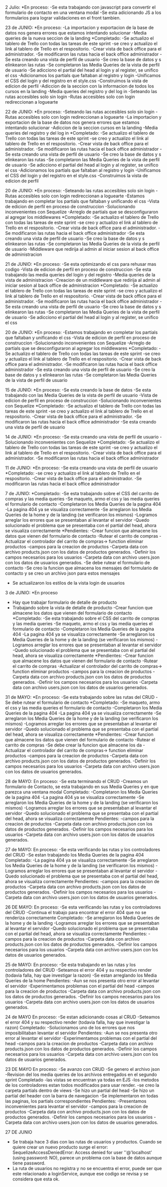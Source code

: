 2 Julio:
*En proceso:
-Se esta trabajando con javascript para convertir el formulario de contacto en una ventana modal
-Se esta adicionando JS a los formularios para lograr validaciones en el front tambien.

23 de JUNIO:
*En proceso:
-La importacion y exportacion de la base de datos nos genera errores que estamos intentando solucionar
-Media queries de la nueva seccion de la landing
*Completado: 
-Se actualizo el tablero de Trello con todas las tareas de este sprint
-se creo y actualizo el link al tablero de Trello en el respositorio.
-Crear vista de back office para el administrador.
-Se modificaron las rutas hacia el back office administrador
-Se esta creando una vista de perfil de usuario
-Se creo la base de datos y s elinkearon las rutas
-Se completaron las Media Queries de la vista de perfil de usuario
-Se adicciono el partial del head al login y al register, se unifico el css
-Adicionamos los partials que faltaban al registro y login
-Unificamos el CSS del login y del registro en el style.css
-Construimos la vista de edicion de perfil
-Adiccion de la seccion con la informacion de todos los cursos en la landing
-Media queries del registro y del log in
-Seteando las rutas accesibles solo sin login
-Rutas accesibles solo con login redireccionan a loguearte

22 de JUNIO:
*En proceso:
-Seteando las rutas accesibles solo sin login
-Rutas accesibles solo con login redireccionan a loguearte
-La importacion y exportacion de la base de datos nos genera errores que estamos intentando solucionar
-Adiccion de la seccion cursos en la landing
-Media queries del registro y del log in
*Completado: 
-Se actualizo el tablero de Trello con todas las tareas de este sprint
-se creo y actualizo el link al tablero de Trello en el respositorio.
-Crear vista de back office para el administrador.
-Se modificaron las rutas hacia el back office administrador
-Se esta creando una vista de perfil de usuario
-Se creo la base de datos y s elinkearon las rutas
-Se completaron las Media Queries de la vista de perfil de usuario
-Se adicciono el partial del head al login y al register, se unifico el css
-Adicionamos los partials que faltaban al registro y login
-Unificamos el CSS del login y del registro en el style.css
-Construimos la vista de edicion de perfil


20 de JUNIO:
*En proceso: 
-Seteando las rutas accesibles solo sin login
-Rutas accesibles solo con login redireccionan a loguearte
-Estamos trabajando en completar los partials que faltaban y unificando el css
-Vista de edicion de perfil en proceso de construccion
-Solucionando inconvenientes con Sequelize
-Arreglo de partials que se desconfiguraron al agregar los middlewares
*Completado: 
-Se actualizo el tablero de Trello con todas las tareas de este sprint
-se creo y actualizo el link al tablero de Trello en el respositorio.
-Crear vista de back office para el administrador.
-Se modificaron las rutas hacia el back office administrador
-Se esta creando una vista de perfil de usuario
-Se creo la base de datos y s elinkearon las rutas
-Se completaron las Media Queries de la vista de perfil de usuario
-Middleware que redirija al admin al iniciar sesion al back office de administracion


21 de JUNIO:
*En proceso:
-Se esta optimizando el css para rehusar mas codigo
-Vista de edicion de perfil en proceso de construccion
-Se esta trabajando las media queries del login y del registro
-Media queries de la vista de administracion
-Creacion de un middleware que redirija al admin al iniciar sesion al back office de administracion
*Completado: 
-Se actualizo el tablero de Trello con todas las tareas de este sprint
-se creo y actualizo el link al tablero de Trello en el respositorio.
-Crear vista de back office para el administrador.
-Se modificaron las rutas hacia el back office administrador
-Se esta creando una vista de perfil de usuario
-Se creo la base de datos y s elinkearon las rutas
-Se completaron las Media Queries de la vista de perfil de usuario
-Se adicciono el partial del head al login y al register, se unifico el css


20 de JUNIO:
*En proceso: 
-Estamos trabajando en completar los partials que faltaban y unificando el css
-Vista de edicion de perfil en proceso de construccion
-Solucionando inconvenientes con Sequelize
-Arreglo de partials que se desconfiguraron al agregar los middlewares
*Completado: 
-Se actualizo el tablero de Trello con todas las tareas de este sprint
-se creo y actualizo el link al tablero de Trello en el respositorio.
-Crear vista de back office para el administrador.
-Se modificaron las rutas hacia el back office administrador
-Se esta creando una vista de perfil de usuario
-Se creo la base de datos y s elinkearon las rutas
-Se completaron las Media Queries de la vista de perfil de usuario

15 de JUNIO:
*En proceso: 
-Se esta creando la base de datos
-Se esta trabajando con las Media Queries de la vista de perfil de usuario
-Vista de edicion de perfil en proceso de construccion
-Solucionando inconvenientes con Sequelize
*Completado: 
-Se actualizo el tablero de Trello con todas las tareas de este sprint
-se creo y actualizo el link al tablero de Trello en el respositorio.
-Crear vista de back office para el administrador.
-Se modificaron las rutas hacia el back office administrador
-Se esta creando una vista de perfil de usuario

14 de JUNIO:
*En proceso: 
-Se esta creando una vista de perfil de usuario
-Solucionando inconvenientes con Sequelize
*Completado: 
-Se actualizo el tablero de Trello con todas las tareas de este sprint
-se creo y actualizo el link al tablero de Trello en el respositorio.
-Crear vista de back office para el administrador.
-Se modificaron las rutas hacia el back office administrador

11 de JUNIO:
*En proceso: -Se esta creando una vista de perfil de usuario
*Completado: -se creo y actualizo el link al tablero de Trello en el respositorio.
-Crear vista de back office para el administrador.
-Se modificaron las rutas hacia el back office administrador

7 de JUNIO:
*Completado:
-Se esta trabajando sobre el CSS del carrito de compras y las media queries
-Se maqueto, armo el css y las media queries el formulario de contacto
-Completaron los Media Queries de la pagina 404
-La pagina 404 ya se visualiza correctamente
-Se arreglaron los Media Queries de la home y de la landing (se verificaron los mismos)
-Logramos arreglar los errores que se presentaban al levantar el servidor
-Quedo solucionado el problema que se presentaba con el partial del head, ahora se visualiza correctamente
*Pendientes:
-Crear funcion que almacene los datos que vienen del formulario de contacto
-Rutear el carrito de compras
-Actualizar el controlador del carrito de compras-> function eliminar productos
-campos para la creacion de productos
-Carpeta data con archivo products.json con los datos de productos
generados.
-Definir los campos necesarios para los usuarios
-Carpeta data con archivo users.json con los datos de usuarios generados.
-Se debe rutear el formulario de contacto
-Se creo la funcion que almacena los mensajes del formulario de contacto y se creo un archivo json para estos mensajes
- Se actualizaron los estilos de la vista login de usuarios

3 de JUNIO:
*En proceso
- Hay que trabajar formulario de detalle de producto
- Trabajando sobre la vista de detalle de producto
-Crear funcion que almacene los datos que vienen del formulario de contacto
*Completado:
-Se esta trabajando sobre el CSS del carrito de compras y las media queries
-Se maqueto, armo el css y las media queries el formulario de contacto
-Completaron los Media Queries de la pagina 404
-La pagina 404 ya se visualiza correctamente
-Se arreglaron los Media Queries de la home y de la landing (se verificaron los mismos)
-Logramos arreglar los errores que se presentaban al levantar el servidor
-Quedo solucionado el problema que se presentaba con el partial del head, ahora se visualiza correctamente
*Pendientes:
-Crear funcion que almacene los datos que vienen del formulario de contacto
-Rutear el carrito de compras
-Actualizar el controlador del carrito de compras-> function eliminar productos
-campos para la creacion de productos
-Carpeta data con archivo products.json con los datos de productos
generados.
-Definir los campos necesarios para los usuarios
-Carpeta data con archivo users.json con los datos de usuarios generados.

31 de MAYO:
*En proceso:
-Se esta trabajando sobre las rutas del CRUD
-Se debe rutear el formulario de contacto
*Completado:
-Se maqueto, armo el css y las media queries el formulario de contacto
-Completaron los Media Queries de la pagina 404
-La pagina 404 ya se visualiza correctamente
-Se arreglaron los Media Queries de la home y de la landing (se verificaron los mismos)
-Logramos arreglar los errores que se presentaban al levantar el servidor
-Quedo solucionado el problema que se presentaba con el partial del head, ahora se visualiza correctamente
*Pendientes:
-Crear funcion que almacene los datos que vienen del formulario de contacto
-Rutear el carrito de compras
-Se debe crear la funcion que almacene los da
-Actualizar el controlador del carrito de compras-> function eliminar productos
-campos para la creacion de productos
-Carpeta data con archivo products.json con los datos de productos
generados.
-Definir los campos necesarios para los usuarios
-Carpeta data con archivo users.json con los datos de usuarios generados.

28 de MAYO:
En proceso:
-Se esta terminando el CRUD
-Creamos un formulario de Contacto, se esta trabajando en sus Media Queries y en que parezca una ventana modal
Completado:
-Completaron los Media Queries de la pagina 404
-La pagina 404 ya se visualiza correctamente
-Se arreglaron los Media Queries de la home y de la landing (se verificaron los mismos)
-Logramos arreglar los errores que se presentaban al levantar el servidor
-Quedo solucionado el problema que se presentaba con el partial del head, ahora se visualiza correctamente
Pendientes:
-campos para la creacion de productos
-Carpeta data con archivo products.json con los datos de productos
generados.
-Definir los campos necesarios para los usuarios
-Carpeta data con archivo users.json con los datos de usuarios generados.

27 de MAYO:
En proceso:
-Se esta verificando las rutas y los controladores del CRUD
-Se estan trabajando los Media Queries de la pagina 404
Completado:
-La pagina 404 ya se visualiza correctamente
-Se arreglaron los Media Queries de la home y de la landing (se verificaron los mismos)
-Logramos arreglar los errores que se presentaban al levantar el servidor
-Quedo solucionado el problema que se presentaba con el partial del head, ahora se visualiza correctamente
Pendientes:
-campos para la creacion de productos
-Carpeta data con archivo products.json con los datos de productos
generados.
-Definir los campos necesarios para los usuarios
-Carpeta data con archivo users.json con los datos de usuarios generados.

26 DE MAYO:
En proceso:
-Se esta verificando las rutas y los controladores del CRUD 
-Continua el trabajo para encontrar el error 404 que no se renderiza correctamente
Completado:
-Se arreglaron los Media Queries de la home y de la landing
-Logramos arreglar los errores que se presentaban al levantar el servidor
-Quedo solucionado el problema que se presentaba con el partial del head, ahora se visualiza correctamente
Pendientes:
-campos para la creacion de productos
-Carpeta data con archivo products.json con los datos de productos
generados.
-Definir los campos necesarios para los usuarios
-Carpeta data con archivo users.json con los datos de usuarios generados.

25 de MAYO:
En proceso:
-Se esta trabajando en las rutas y los controladores del CRUD
-Seteamos el error 404 y su respectivo render (todavia falla, hay que investigar la razon)
-Se estan arreglando los Media Queries de la home
Pendientes:
-Aun se nos presenta otro error al levantar el servidor
-Experimentamos problemas con el partial del head
-campos para la creacion de productos
-Carpeta data con archivo products.json con los datos de productos
generados.
-Definir los campos necesarios para los usuarios
-Carpeta data con archivo users.json con los datos de usuarios generados.



24 de MAYO
En proceso:
-Se estan adicionando cosas al CRUD
-Seteamos el error 404 y su respectivo render (todavia falla, hay que investigar la razon)
Completado:
-Solucionamos uno de los errores que nos imposibilitaban levantar el servidor
Pendientes:
-Aun se nos presenta otro error al levantar el servidor
-Experimentamos problemas con el partial del head
-campos para la creacion de productos
-Carpeta data con archivo products.json con los datos de productos
generados.
-Definir los campos necesarios para los usuarios
-Carpeta data con archivo users.json con los datos de usuarios generados.


23 DE MAYO
En proceso:
-Se avanzo con CRUD 
-Se genero el archivo json 
-Revision del los media queries de los archivos entregados en el segundo sprint
Completado
-las vistas se encuentran ya todas en EJS
-los metodos de los controladores estan todos modificados para usar render.
-se creo la carpeta partials dentro de views 
-Se hizo un partial del head 
-Se hizo un partial del header con la barra de navegacion 
-Se implementaron en todas las paginas, los partials correspondientes
Pendientes:
-Presentamos inconvenientes para levantar el servidor
-campos para la creacion de productos
-Carpeta data con archivo products.json con los datos de productos
generados.
-Definir los campos necesarios para los usuarios
-Carpeta data con archivo users.json con los datos de usuarios generados.

27 DE JUNIO
- Se trabaja hace 3 dias con las rutas de usuarios y productos. Cuando se quiere crear un nuevo producto surge el error:
SequelizeAccessDeniedError: Access denied for user ''@'localhost' (using password: NO), parece un problema con la base de datos aunque tiene password.
- La ruta de usuarios no registra y no se encuentra el error, puede ser que este relacionado a loginService, aunque ese codigo se revisa y se considera que esta ok. 
